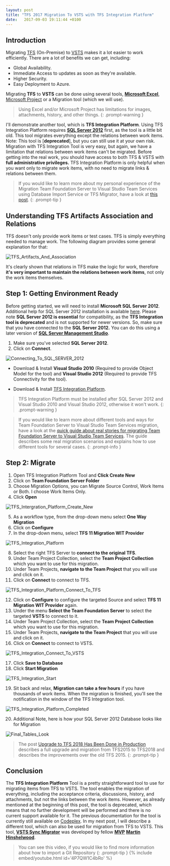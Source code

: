 ```yaml
---
layout: post
title: "TFS 2017 Migration To VSTS with TFS Integration Platform"
date:   2017-09-03 19:11:44 +0100
---
```



## Introduction

Migrating [TFS](https://www.visualstudio.com/tfs/) (On-Premise) to [VSTS](https://www.visualstudio.com/team-services/) makes it a lot easier to work efficiently. There are a lot of benefits we can get, including:

- Global Availability.
- Immediate Access to updates as soon as they're available.
- Higher Security.
- Easy Deployment to Azure.

Migrating **TFS** to **VSTS** can be done using several tools, [**Microsoft Excel**](https://www.visualstudio.com/en-us/docs/work/office/bulk-add-modify-work-items-excel), [Microsoft Project](https://www.visualstudio.com/en-us/articles/adopting-vsts) or a Migration tool (which we will use). 

>Using Excel and/or Microsoft Project has limitations for images, attachments, history, and other things.
{: .prompt-warning }


I'll demonstrate another tool, which is **TFS Integration Platform**. Using TFS Integration Platform requires [**SQL Server 2012**](https://www.microsoft.com/en-us/download/details.aspx?id=29062) first, as the tool is a little bit old. This tool migrates everything except the relations between work items. Note: This tool is [**deprecated**], but you can still use it at your own risk. Migration with TFS Integration Tool is very easy, but again, we have a limitation that relations between work items can't be migrated. Before getting into the real work, you should have access to both TFS & VSTS with **full administrative privileges.** TFS Integration Platform is only helpful when you want only to migrate work items, with no need to migrate links & relations between them.

>If you would like to learn more about my personal experience of the Migration Team Foundation Server to Visual Studio Team Services using Database Import Service or TFS Migrator, have a look at [this post](https://mohamedradwan-devops.github.io/posts/migrating-team-foundation-server-to-visual-studio-team-services-using-database-import-service-tfs-migrator/).
{: .prompt-tip }


## Understanding TFS Artifacts Association and Relations

TFS doesn't only provide work items or test cases. TFS is simply everything needed to manage work. The following diagram provides some general explanation for that:

![TFS_Artifacts_And_Association](/assets/images/2017/09/TFS_Artifacts_And_Association-1024x547.png)

It's clearly shown that relations in TFS make the logic for work, therefore **it's very important to maintain the relations between work items**, not only the work items themselves.

## Step 1: Getting Environment Ready

Before getting started, we will need to install **Microsoft SQL Server 2012**. Additional help for SQL Server 2012 installation is available [here](https://technet.microsoft.com/en-us/library/bb500395%28v=sql.110%29.aspx?f=255&MSPPError=-2147217396). Please note **SQL Server 2012 is essential** for compatibility, as the **TFS Integration tool is deprecated** and is not supported for newer versions. So, make sure that you have connected to the **SQL Server 2012.** You can do this using a later version of [**SQL Server Management Studio**](https://docs.microsoft.com/en-us/sql/ssms/download-sql-server-management-studio-ssms).

1. Make sure you've selected **SQL Server 2012**.
2. Click on **Connect**.

![Connecting_To_SQL_SERVER_2012](/assets/images/2017/09/Connecting_To_SQL_SERVER_2012-3-1024x552.png)

- Download & Install **Visual Studio 2010** (Required to provide Object Model for the tool) and **Visual Studio 2012** (Required to provide TFS Connectivity for the tool).

- Download & Install [TFS Integration Platform](https://marketplace.visualstudio.com/items?itemName=Willy-PSchaub.TeamFoundationServerIntegrationToolsMarch2012Relea).

>TFS Integration Platform must be installed after SQL Server 2012 and Visual Studio 2010 and Visual Studio 2012, otherwise it won't work.
{: .prompt-warning }


>If you would like to learn more about different tools and ways for Team Foundation Server to Visual Studio Team Services migration, have a look at the [quick guide about real stories for migrating Team Foundation Server to Visual Studio Team Services](https://mohamedradwan-devops.github.io/posts/published-a-quick-guide-about-real-stories-for-migrating-team-foundation-server-to-visual-studio-team-services/). The guide describes some real migration scenarios and explains how to use different tools for several cases.
{: .prompt-info }


## Step 2: Migrate

1. Open TFS Integration Platform Tool and **Click Create New**
2. Click on **Team Foundation Server Folder**
3. Choose Migration Options, you can Migrate Source Control, Work Items or Both. I choose Work Items Only.
4. Click **Open**

![TFS_Intergration_Platform_Create_New](/assets/images/2017/09/TFS_Intergration_Platform_Create_New-2-1024x499.png)

5. As a workflow type, from the drop-down menu select **One Way Migration**
6. Click on **Configure**
7. In the drop-down menu, select **TFS 11 Migration WIT Provider**

![TFS_Integration_Platform](/assets/images/2017/09/TFS_Integration_Platform-4-1024x546.png)

8. Select the right TFS Server to **connect to the original TFS**.
9. Under Team Project Collection, select the **Team Project Collection** which you want to use for this migration.
10. Under Team Projects, **navigate to the Team Project** that you will use and click on it.
11. Click on **Connect** to connect to TFS.

![TFS_Integration_Platform_Connect_To_TFS](/assets/images/2017/09/TFS_Integration_Platform_Connect_To_TFS-7-1024x546.png)

12. Click on **Configure** to configure the targeted Source and select **TFS 11 Migration WIT Provider** again.
13. Under the menu **Select the Team Foundation Server** to select the targeted **VSTS** to connect to it.
14. Under Team Project Collection, select the **Team Project Collection** which you want to use for this migration.
15. Under Team Projects, **navigate to the Team Project** that you will use and click on it.
16. Click on **Connect** to connect to VSTS.

![TFS_Integration_Connect_To_VSTS](/assets/images/2017/09/TFS_Integration_Connect_To_VSTS-6-1024x549.png)

17. Click **Save to Database**
18. Click **Start Migration**

![TFS_Integration_Start](/assets/images/2017/09/TFS_Integration_Start-7-1024x546.png)

19. Sit back and relax, **Migration can take a few hours** if you have thousands of work items. When the migration is finished, you'll see the notification in the window of the TFS Integration tool.

![TFS_Integration_Platform_Completed](/assets/images/2017/09/TFS_Integration_Platform_Completed-4-1024x548.png)

20. Additional Note, here is how your SQL Server 2012 Database looks like for Migration

![Final_Tables_Look](/assets/images/2017/09/Final_Tables_Look-1-1024x549.png)

>The post [Upgrade to TFS 2018 Has Been Done in Production](https://mohamedradwan-devops.github.io/posts/upgrade-to-tfs-2018-has-been-done-in-production/) describes a full upgrade and migration from TFS2015 to TFS2018 and describes the improvements over the old TFS 2015.
{: .prompt-tip }

## Conclusion

The **TFS Integration Platform** Tool is a pretty straightforward tool to use for migrating items from TFS to VSTS. The tool enables the migration of everything, including the acceptance criteria, discussions, history, and attachments, but not the links between the work items. However, as already mentioned at the beginning of this post, the tool is deprecated, which means that no further development will be performed and there is no current support available for it. The previous documentation for the tool is currently still available on [Codeplex](http://tfsintegration.codeplex.com/releases/view/35476). In my next post, I will describe a different tool, which can also be used for migration from TFS to VSTS. This tool, [**VSTS Sync Migrator**](http://vsts-bulk-editor.readthedocs.io/en/latest/) was developed by fellow [**MVP**](https://mvp.microsoft.com) **[Martin Hinshelwood](https://nkdagility.com/company/about-martin-hinshelwood/)**.

>You can see this video, if you would like to find more information about how to import a Git Repository
{: .prompt-tip }
{% include embed/youtube.html id='4P7QW1C4bRo' %}
